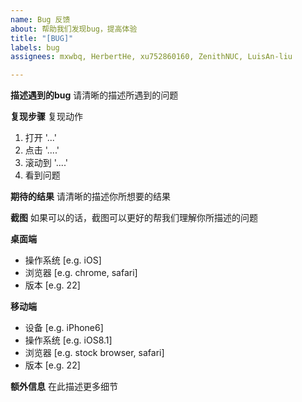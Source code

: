 ```yaml
---
name: Bug 反馈
about: 帮助我们发现bug，提高体验
title: "[BUG]"
labels: bug
assignees: mxwbq, HerbertHe, xu752860160, ZenithNUC, LuisAn-liu

---
```


**描述遇到的bug**
请清晰的描述所遇到的问题

**复现步骤**
复现动作
1. 打开 '...'
2. 点击 '....'
3. 滚动到 '....'
4. 看到问题

**期待的结果**
请清晰的描述你所想要的结果

**截图**
如果可以的话，截图可以更好的帮我们理解你所描述的问题

**桌面端**
 - 操作系统 [e.g. iOS]
 - 浏览器 [e.g. chrome, safari]
 - 版本 [e.g. 22]

**移动端**
 - 设备 [e.g. iPhone6]
 - 操作系统 [e.g. iOS8.1]
 - 浏览器 [e.g. stock browser, safari]
 - 版本 [e.g. 22]

**额外信息**
在此描述更多细节
